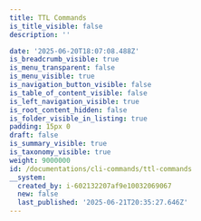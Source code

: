 ```yaml
---
title: TTL Commands
is_title_visible: false
description: ''

date: '2025-06-20T18:07:08.488Z'
is_breadcrumb_visible: true
is_menu_transparent: false
is_menu_visible: true
is_navigation_button_visible: false
is_table_of_content_visible: false
is_left_navigation_visible: true
is_root_content_hidden: false
is_folder_visible_in_listing: true
padding: 15px 0
draft: false
is_summary_visible: true
is_taxonomy_visible: true
weight: 9000000
id: /documentations/cli-commands/ttl-commands
__system:
  created_by: i-602132207af9e10032069067
  new: false
  last_published: '2025-06-21T20:35:27.646Z'
---
```


